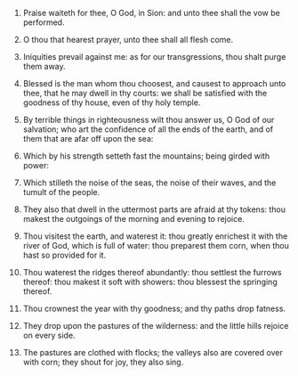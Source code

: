 1. Praise waiteth for thee, O God, in Sion: and unto thee shall the
vow be performed.

2. O thou that hearest prayer, unto thee shall all flesh come.

3. Iniquities prevail against me: as for our transgressions, thou
shalt purge them away.

4. Blessed is the man whom thou choosest, and causest to approach
unto thee, that he may dwell in thy courts: we shall be satisfied with
the goodness of thy house, even of thy holy temple.

5. By terrible things in righteousness wilt thou answer us, O God of
our salvation; who art the confidence of all the ends of the earth,
and of them that are afar off upon the sea:

6. Which by his strength setteth fast the mountains; being girded
with power:

7. Which stilleth the noise of the seas, the noise of their waves,
and the tumult of the people.

8. They also that dwell in the uttermost parts are afraid at thy
tokens: thou makest the outgoings of the morning and evening to
rejoice.

9. Thou visitest the earth, and waterest it: thou greatly enrichest
it with the river of God, which is full of water: thou preparest them
corn, when thou hast so provided for it.

10. Thou waterest the ridges thereof abundantly: thou settlest the
furrows thereof: thou makest it soft with showers: thou blessest the
springing thereof.

11. Thou crownest the year with thy goodness; and thy paths drop
fatness.

12. They drop upon the pastures of the wilderness: and the little
hills rejoice on every side.

13. The pastures are clothed with flocks; the valleys also are
covered over with corn; they shout for joy, they also sing.
